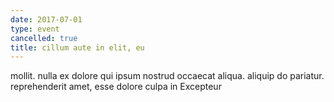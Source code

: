 ```yaml
---
date: 2017-07-01
type: event
cancelled: true
title: cillum aute in elit, eu
---
```

mollit. nulla ex dolore qui ipsum nostrud occaecat aliqua. aliquip do pariatur. reprehenderit amet, esse dolore culpa in Excepteur